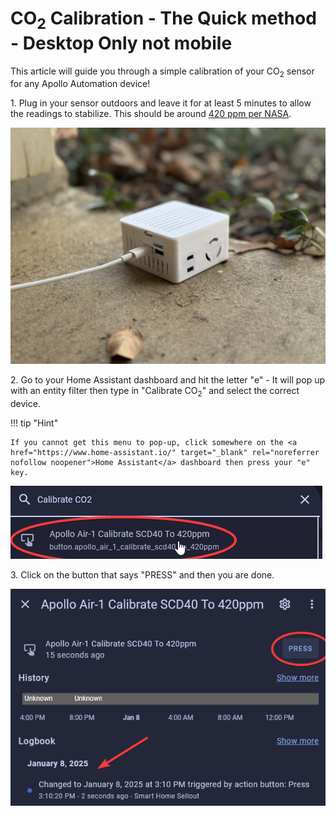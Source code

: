 # CO<sub>2</sub> Calibration - The Quick method - Desktop Only not mobile

This article will guide you through a simple calibration of your CO<sub>2</sub> sensor for any Apollo Automation device!

1\. Plug in your sensor outdoors and leave it for at least 5 minutes to allow the readings to stabilize. This should be around <a href="https://climate.nasa.gov/vital-signs/carbon-dioxide/?intent=121" title="NASA CO<sub>2</sub> levels" target="_blank" rel="noreferrer nofollow noopener">420 ppm per NASA</a>.

![](assets/air-1-co2-calibration-portrait-quick-pic-3.jpg)

2\. Go to your Home Assistant dashboard and hit the letter "e" - It will pop up with an entity filter then type in "Calibrate CO<sub>2</sub>" and select the correct device.

!!! tip "Hint"

    If you cannot get this menu to pop-up, click somewhere on the <a href="https://www.home-assistant.io/" target="_blank" rel="noreferrer nofollow noopener">Home Assistant</a> dashboard then press your "e" key.

![Image of popup with CO2 calibration choice circled in red](assets/co2-calibration-quick-pic-1.png)

3\. Click on the button that says "PRESS" and then you are done.

![Image of popup with CO2 calibration press button circled in red](assets/co2-calibration-quick-pic-2.png)